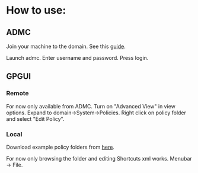 # How to use:

## ADMC
Join your machine to the domain. See this [guide](https://www.altlinux.org/%D0%A3%D1%87%D0%B0%D1%81%D1%82%D0%BD%D0%B8%D0%BA:Toga/ADJoin).

Launch admc. Enter username and password. Press login.

## GPGUI

### Remote
For now only available from ADMC. Turn on "Advanced View" in view options. Expand to domain->System->Policies. Right click on policy folder and select "Edit Policy".

### Local
Download example policy folders from [here](http://get.srt.basealt.ru/policies/).

For now only browsing the folder and editing Shortcuts xml works.
Menubar -> File.

